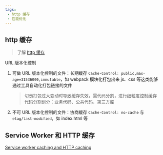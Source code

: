 ```yaml
---
tags:
 - http 缓存
 - 性能优化
---
```


## http 缓存

> 了解 [http 缓存](../HTTP/http%20缓存.md)

URL 版本化控制

1. 可做 URL 版本化控制的文件：长期缓存 `Cache-Control: public,max-age=31536000,immutable`，如 webpack 模块化打包出来 js、css 等这类能够通过工具自动化打包链接的文件
   > 切勿打包过大变动时导致缓存失效，需代码分割，进行细粒度控制缓存
   > 代码分割划分：业务代码、公共代码、第三方库
2. 不可 URL 版本化控制的文件：协商缓存 `Cache-Control: no-cache` 与 `etag/last-modified`，如 index.html 等

## Service Worker 和 HTTP 缓存

[Service worker caching and HTTP caching](https://web.dev/service-worker-caching-and-http-caching/)
